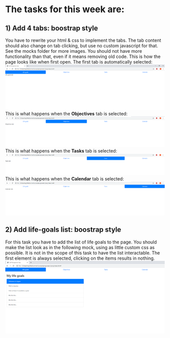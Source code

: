 # The tasks for this week are:
## 1) Add 4 tabs: boostrap style
You have to rewrite your html & css to implement the tabs. The tab content should also change on tab clicking, but use no custom javascript for that. See the mocks folder for more images.
You should not have more functionality than that, even if it means removing old code.
This is how the page looks like when first open. The first tab is automatically selected:
![bootstrap tabs](https://github.com/Ranapop/web-course/blob/master/images/mocks/week2/tabs.png)
This is what happens when the __Objectives__ tab is selected:
![bootstrap tabs](https://github.com/Ranapop/web-course/blob/master/images/mocks/week2/tabs_objectives_selected.png)
This is what happens when the __Tasks__ tab is selected:
![bootstrap tabs](https://github.com/Ranapop/web-course/blob/master/images/mocks/week2/tabs_tasks_selected.png)
This is what happens when the __Calendar__ tab is selected:
![bootstrap tabs](https://github.com/Ranapop/web-course/blob/master/images/mocks/week2/tabs_calendar_selected.png)
## 2)  Add life-goals list: boostrap style
For this task you have to add the list of life goals to the page. 
You should make the list look as in the following mock, using as little custom css as possible. It is not in the scope of this task to have the list interactable. The first element is always selected, clicking on the items results in nothing. 
![bootstrap tabs](https://github.com/Ranapop/web-course/blob/master/images/mocks/week2/tabs_list.png)


